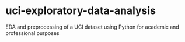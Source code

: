 # uci-exploratory-data-analysis
EDA and preprocessing of a UCI dataset using Python for academic and professional purposes
